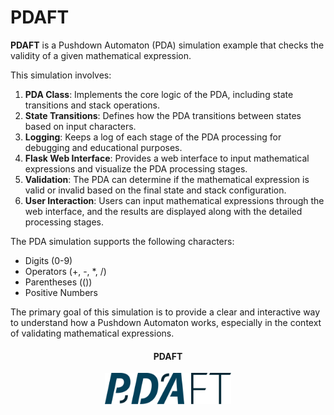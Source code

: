 # PDAFT


**PDAFT** is a Pushdown Automaton (PDA) simulation example that checks the validity of a given mathematical expression.

This simulation involves:

1. **PDA Class**: Implements the core logic of the PDA, including state transitions and stack operations.
2. **State Transitions**: Defines how the PDA transitions between states based on input characters.
3. **Logging**: Keeps a log of each stage of the PDA processing for debugging and educational purposes.
4. **Flask Web Interface**: Provides a web interface to input mathematical expressions and visualize the PDA processing stages.
5. **Validation**: The PDA can determine if the mathematical expression is valid or invalid based on the final state and stack configuration.
6. **User Interaction**: Users can input mathematical expressions through the web interface, and the results are displayed along with the detailed processing stages.

The PDA simulation supports the following characters:
- Digits (0-9)
- Operators (+, -, *, /)
- Parentheses (())
- Positive Numbers

The primary goal of this simulation is to provide a clear and interactive way to understand how a Pushdown Automaton works, especially in the context of validating mathematical expressions.

<h4 align="center">PDAFT</h1>
<p align="center"><img src="static/assets/pdaft_dark.png"  width=40% height=40%/></p>
